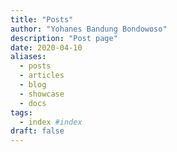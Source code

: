 ```yaml
---
title: "Posts"
author: "Yohanes Bandung Bondowoso"
description: "Post page"
date: 2020-04-10
aliases:
  - posts
  - articles
  - blog
  - showcase
  - docs
tags:
  - index #index
draft: false
---
```

